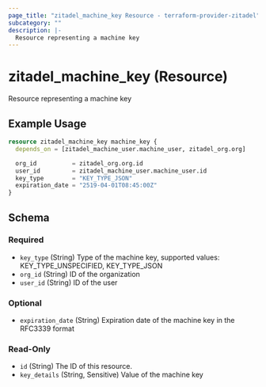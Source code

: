 ```yaml
---
page_title: "zitadel_machine_key Resource - terraform-provider-zitadel"
subcategory: ""
description: |-
  Resource representing a machine key
---
```


# zitadel_machine_key (Resource)

Resource representing a machine key

## Example Usage

```terraform
resource zitadel_machine_key machine_key {
  depends_on = [zitadel_machine_user.machine_user, zitadel_org.org]

  org_id          = zitadel_org.org.id
  user_id         = zitadel_machine_user.machine_user.id
  key_type        = "KEY_TYPE_JSON"
  expiration_date = "2519-04-01T08:45:00Z"
}
```

<!-- schema generated by tfplugindocs -->
## Schema

### Required

- `key_type` (String) Type of the machine key, supported values: KEY_TYPE_UNSPECIFIED, KEY_TYPE_JSON
- `org_id` (String) ID of the organization
- `user_id` (String) ID of the user

### Optional

- `expiration_date` (String) Expiration date of the machine key in the RFC3339 format

### Read-Only

- `id` (String) The ID of this resource.
- `key_details` (String, Sensitive) Value of the machine key